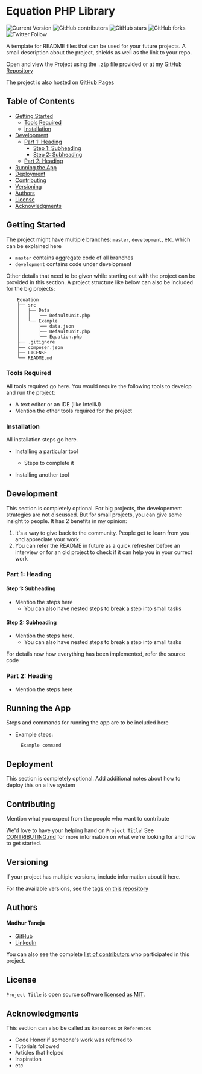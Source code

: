 # Equation PHP Library

![Current Version](https://img.shields.io/badge/version-v1.0.0-blue)
![GitHub contributors](https://img.shields.io/github/contributors/yudhaAng-code/README-Template)
![GitHub stars](https://img.shields.io/github/stars/yudhaAng-code/README-Template?style=social)
![GitHub forks](https://img.shields.io/github/forks/yudhaAng-code/README-Template?style=social)
![Twitter Follow](https://img.shields.io/twitter/follow/yudhaAng?style=social)

A template for README files that can be used for your future projects. A small description about the project, shields as well as the link to your repo.

Open and view the Project using the `.zip` file provided or at my [GitHub Repository]

The project is also hosted on [GitHub Pages]

## Table of Contents
- [Getting Started](#getting-started)
	- [Tools Required](#tools-required)
	- [Installation](#installation)
- [Development](#development)
    - [Part 1: Heading](#part-1-heading)
	  - [Step 1: Subheading](#step-1-subheading)
	  - [Step 2: Subheading](#step-2-subheading)
	- [Part 2: Heading](#part-2-heading)
- [Running the App](#running-the-app)
- [Deployment](#deployment)
- [Contributing](#contributing)
- [Versioning](#versioning)
- [Authors](#authors)
- [License](#license)
- [Acknowledgments](#acknowledgments)

## Getting Started

The project might have multiple branches: `master`, `development`, etc. which can be explained here

* `master` contains aggregate code of all branches
* `development` contains code under development

Other details that need to be given while starting out with the project can be provided in this section. A project structure like below can also be included for the big projects:

```
	Equation
	├── src
	│	├── Data
	│	│	└── DefaultUnit.php
	│	└── Example
	│		├── data.json
	│		├── DefaultUnit.php
	│		└── Equation.php
	├── .gitignore
	├── composer.json
	├── LICENSE
	└── README.md
```

### Tools Required

All tools required go here. You would require the following tools to develop and run the project:

* A text editor or an IDE (like IntelliJ)
* Mention the other tools required for the project 

### Installation

All installation steps go here.

* Installing a particular tool
  * Steps to complete it
  
* Installing another tool

## Development

This section is completely optional. For big projects, the developement strategies are not discussed. But for small projects, you can give some insight to people. It has 2 benefits in my opinion:

1. It's a way to give back to the community. People get to learn from you and appreciate your work
2. You can refer the README in future as a quick refresher before an interview or for an old project to check if it can help you in your currect work

### Part 1: Heading

#### Step 1: Subheading

* Mention the steps here
  * You can also have nested steps to break a step into small tasks
  
#### Step 2: Subheading

* Mention the steps here.
  * You can also have nested steps to break a step into small tasks

For details now how everything has been implemented, refer the source code

### Part 2: Heading

* Mention the steps here

## Running the App

Steps and commands for running the app are to be included here

* Example steps:
  ```
    Example command
  ```

## Deployment

This section is completely optional. Add additional notes about how to deploy this on a live system

## Contributing

Mention what you expect from the people who want to contribute

We'd love to have your helping hand on `Project Title`! See [CONTRIBUTING.md] for more information on what we're looking for and how to get started.

## Versioning

If your project has multiple versions, include information about it here. 

For the available versions, see the [tags on this repository][tags]

## Authors

#### Madhur Taneja
* [GitHub]
* [LinkedIn]

You can also see the complete [list of contributors][contributors] who participated in this project.

## License

`Project Title` is open source software [licensed as MIT][license].

## Acknowledgments

This section can also be called as `Resources` or `References`

* Code Honor if someone's work was referred to
* Tutorials followed
* Articles that helped
* Inspiration
* etc

[//]: # (HyperLinks)

[GitHub Repository]: https://github.com/yudhaAng-code/README-Template
[GitHub Pages]: https://yudhaAng-code.github.io/README-Template
[CONTRIBUTING.md]: https://github.com/yudhaAng-code/README-template/blob/master/CONTRIBUTING.md
[tags]: https://github.com/yudhaAng-code/README-template/tags

[GitHub]: https://github.com/yudhaAng-code
[LinkedIn]: https://www.linkedin.com/in/yudhaAng-code/

[contributors]: https://github.com/yudhaAng-code/README-template/contributors
[license]: https://github.com/yudhaAng-code/README-template/blob/master/LICENSE.md